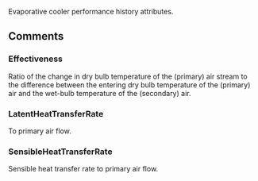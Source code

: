 Evaporative cooler performance history attributes.

<!-- end of short definition -->



## Comments

### Effectiveness

Ratio of the change in dry bulb temperature of the (primary) air stream to the difference between the entering dry bulb temperature of the (primary) air and the wet-bulb temperature of the (secondary) air.

### LatentHeatTransferRate

To primary air flow.

### SensibleHeatTransferRate

Sensible heat transfer rate to primary air flow.

